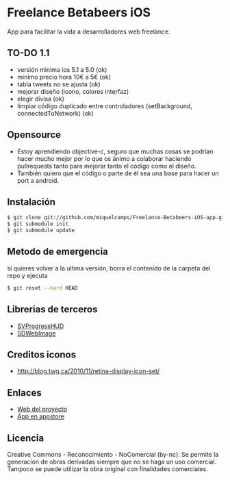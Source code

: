 Freelance Betabeers iOS
============================

App para facilitar la vida a desarrolladores web freelance.

TO-DO 1.1
----------
* versión minima ios 5.1 a 5.0 (ok)
* minimo precio hora 10€ a 5€ (ok)
* tabla tweets no se ajusta (ok)
* mejorar diseño (icono, colores interfaz)
* elegir divisa (ok)
* limpiar código duplicado entre controladores (setBackground, connectedToNetwork) (ok)

Opensource
----------
* Estoy aprendiendo objective-c, seguro que muchas cosas se podrían hacer mucho mejor por lo que os ánimo a colaborar haciendo pullrequests tanto para mejorar tanto el código como el diseño.
* También quiero que el código o parte de él sea una base para hacer un port a android.

Instalación
-----------

```bash
$ git clone git://github.com/miquelcamps/Freelance-Betabeers-iOS-app.git
$ git submodule init
$ git submodule update
```

Metodo de emergencia
--------------------
si quieres volver a la ultima versión, borra el contenido de la carpeta del repo y ejecuta

```bash
$ git reset --hard HEAD
```

Librerias de terceros
---------------------
* [SVProgressHUD](https://github.com/samvermette/SVProgressHUD)
* [SDWebImage](https://github.com/rs/SDWebImage)

Creditos iconos
---------------
* http://blog.twg.ca/2010/11/retina-display-icon-set/

Enlaces
-------
* [Web del proyecto](http://betabeers.com/freelance)
* [App en appstore](http://itunes.apple.com/us/app/freelance-betabeers/id535827516?l=es&ls=1&mt=8)

Licencia
--------
Creative Commons - Reconocimiento - NoComercial (by-nc): Se permite la generación de obras derivadas siempre que no se haga un uso comercial. Tampoco se puede utilizar la obra original con finalidades comerciales.